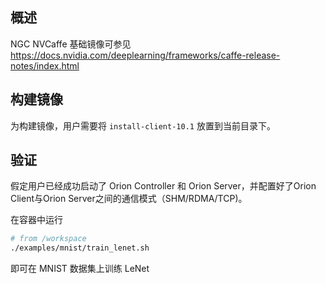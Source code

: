 ## 概述

NGC NVCaffe 基础镜像可参见 https://docs.nvidia.com/deeplearning/frameworks/caffe-release-notes/index.html

## 构建镜像

为构建镜像，用户需要将 `install-client-10.1` 放置到当前目录下。

## 验证

假定用户已经成功启动了 Orion Controller 和 Orion Server，并配置好了Orion Client与Orion Server之间的通信模式（SHM/RDMA/TCP)。

在容器中运行

```bash
# from /workspace
./examples/mnist/train_lenet.sh
```

即可在 MNIST 数据集上训练  LeNet
